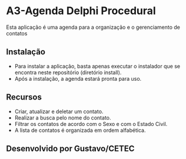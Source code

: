 # A3-Agenda Delphi Procedural

Esta aplicação é uma agenda para a organização e o gerenciamento de contatos

## Instalação

- Para instalar a aplicação, basta apenas executar o instalador que se encontra neste repositório (diretório install).
- Após a instalação, a agenda estará pronta para uso.

## Recursos

- Criar, atualizar e deletar um contato.
- Realizar a busca pelo nome do contato.
- Filtrar os contatos de acordo com o Sexo e com o Estado Civil.
- A lista de contatos é organizada em ordem alfabética.

## Desenvolvido por Gustavo/CETEC
